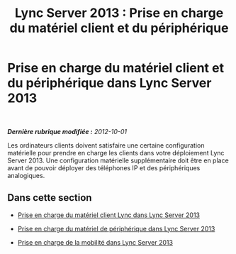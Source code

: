 ﻿---
title: 'Lync Server 2013 : Prise en charge du matériel client et du périphérique'
TOCTitle: Prise en charge du matériel client et du périphérique
ms:assetid: f6aa1192-1bfe-44e0-8ea0-7b361632243d
ms:mtpsurl: https://technet.microsoft.com/fr-fr/library/Gg413039(v=OCS.15)
ms:contentKeyID: 49299357
ms.date: 05/20/2016
mtps_version: v=OCS.15
ms.translationtype: HT
---

# Prise en charge du matériel client et du périphérique dans Lync Server 2013

 

_**Dernière rubrique modifiée :** 2012-10-01_

Les ordinateurs clients doivent satisfaire une certaine configuration matérielle pour prendre en charge les clients dans votre déploiement Lync Server 2013. Une configuration matérielle supplémentaire doit être en place avant de pouvoir déployer des téléphones IP et des périphériques analogiques.

## Dans cette section

  - [Prise en charge du matériel client Lync dans Lync Server 2013](lync-server-2013-lync-client-hardware-support.md)

  - [Prise en charge du matériel de périphérique dans Lync Server 2013](lync-server-2013-device-hardware-support.md)

  - [Prise en charge de la mobilité dans Lync Server 2013](lync-server-2013-mobility-support.md)

